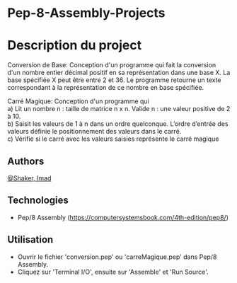 # Pep-8-Assembly-Projects

# Description du project

Conversion de Base: Conception d'un programme qui fait la conversion d'un nombre
entier décimal positif en sa représentation dans une base X. La base spécifiée X peut être entre 2
et 36. Le programme retourne un texte correspondant à la représentation de ce nombre en
base spécifiée.  
  
Carré Magique: Conception d'un programme qui  
a) Lit un nombre n : taille de matrice n x n. Valide n : une valeur positive de 2 à
10.  
b) Saisit les valeurs de 1 à n dans un ordre quelconque. L’ordre d’entrée des valeurs définie
le positionnement des valeurs dans le carré.  
c) Vérifie si le carré avec les valeurs saisies représente le carré magique



## Authors
[@Shaker, Imad](https://gitlab.info.uqam.ca/bouarfa.imad)

## Technologies
* Pep/8 Assembly (https://computersystemsbook.com/4th-edition/pep8/)

## Utilisation
* Ouvrir le fichier 'conversion.pep' ou 'carreMagique.pep' dans Pep/8 Assembly.
* Cliquez sur 'Terminal I/O', ensuite sur 'Assemble' et 'Run Source'.
